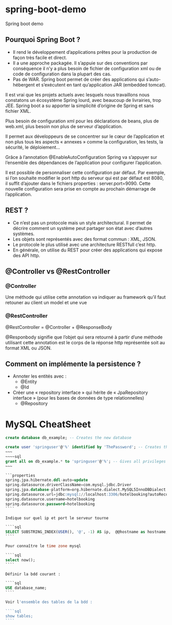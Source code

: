 # spring-boot-demo
Spring boot demo


## Pourquoi Spring Boot ?

* Il rend le développement d’applications prêtes pour la production de façon très facile et direct.
* Il a une approche packagée. Il s’appuie sur des conventions par conséquence il n’y a plus besoin de fichier de configuration xml ou de code de configuration dans la plupart des cas.
* Pas de WAR. Spring boot permet de créer des applications qui s’auto-hébergent et s’exécutent en tant qu’application JAR (embedded tomcat).


Il est vrai que les projets actuels avec lesquels nous travaillons nous constatons un écosystème Spring lourd, avec beaucoup de livrairies, trop JEE. Spring boot a su apporter la simplicité d’origine de Spring et sans fichier XML.

Plus besoin de configuration xml pour les déclarations de beans, plus de web.xml, plus besoin non plus de serveur d’application.

Il permet aux développeurs de se concentrer sur le cœur de l’application et non plus tous les aspects « annexes » comme la configuration, les tests, la sécurité, le déploiement…

Grâce à l’annotation @EnableAutoConfiguration Spring va s’appuyer sur l’ensemble des dépendances de l’application pour configurer l’application.

Il est possible de personnaliser cette configuration par défaut. Par exemple, si l’on souhaite modifier le port http du serveur qui est par défaut est 8080, il suffit d’ajouter dans le fichiers properties : server.port=9090.
Cette nouvelle configuration sera prise en compte au prochain démarrage de l’application.

## REST ?

* Ce n’est pas un protocole mais un style architectural. Il permet de décrire comment un système peut partager son état avec d’autres systèmes.
* Les objets sont représentés avec des format commun :  XML, JSON.
* Le protocole le plus utilisé avec une architecture RESTfull c’est http.
* En générale, on utilise du REST pour créer des applications qui expose des API http.

## @Controller vs @RestController

### @Controller

Une méthode qui utilise cette annotation va indiquer au framework qu’il faut retouner au client un model et une vue

### @RestController

@RestController = @Controller + @ResponseBody

@Responbody signifie que l’objet qui sera retourné à partir d’une méthode utilisant cette annotation est le corps de la réponse http représentée soit au format XML ou JSON.

## Comment on implémente la persistence ?

* Annoter les entités avec :
	* @Entity
	* @Id
* Créer une « repository interface » qui hérite de « JpaRepository interface » (pour les bases de données de type relationnelles)
	* @Repository
	
	
# MySQL CheatSheet

~~~~sql
create database db_example; -- Creates the new database
~~~~
~~~~sql
create user 'springuser'@'%' identified by 'ThePassword'; -- Creates the user
~~~
~~~~sql
grant all on db_example.* to 'springuser'@'%'; -- Gives all privileges to the new user on the newly created database
~~~

```properties
spring.jpa.hibernate.ddl-auto=update
spring.datasource.driverClassName=com.mysql.jdbc.Driver
spring.jpa.database-platform=org.hibernate.dialect.MySQL5InnoDBDialect
spring.datasource.url=jdbc:mysql://localhost:3306/hotelbooking?autoReconnect=true&useUnicode=true&useJDBCCompliantTimezoneShift=true&useLegacyDatetimeCode=false&serverTimezone=UTC
spring.datasource.username=hotelbooking
spring.datasource.password=hotelbooking
````

Indique sur quel ip et port le serveur tourne

````sql
SELECT SUBSTRING_INDEX(USER(), '@', -1) AS ip,  @@hostname as hostname, @@port as port, DATABASE() as current_database;
````

Pour connaître le time zone mysql

````sql
select now();
````

Définir la bdd courant :

````sql
USE database_name;
````

Voir l'ensemble des tables de la bdd :

````sql
show tables;
````

